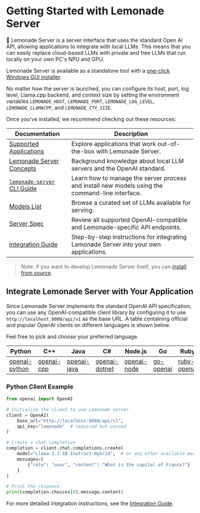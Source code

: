 # Getting Started with Lemonade Server

🍋 Lemonade Server is a server interface that uses the standard Open AI API, allowing applications to integrate with local LLMs. This means that you can easily replace cloud-based LLMs with private and free LLMs that run locally on your own PC's NPU and GPU.

Lemonade Server is available as a standalone tool with a [one-click Windows GUI installer](https://github.com/lemonade-sdk/lemonade/releases/latest/download/Lemonade_Server_Installer.exe).

No matter how the server is launched, you can configure its host, port, log
level, Llama.cpp backend, and context size by setting the environment variables
`LEMONADE_HOST`, `LEMONADE_PORT`, `LEMONADE_LOG_LEVEL`, `LEMONADE_LLAMACPP`, and
`LEMONADE_CTX_SIZE`.

Once you've installed, we recommend checking out these resources:

| Documentation | Description |
|---------------|-------------|
| [Supported Applications](./server/apps/README.md) | Explore applications that work out-of-the-box with Lemonade Server. |
| [Lemonade Server Concepts](./server/concepts.md) | Background knowledge about local LLM servers and the OpenAI standard. |
| [`lemonade-server` CLI Guide](./server/lemonade-server-cli.md) | Learn how to manage the server process and install new models using the command-line interface. |
| [Models List](./server/server_models.md) | Browse a curated set of LLMs available for serving. |
| [Server Spec](./server/server_spec.md) | Review all supported OpenAI-compatible and Lemonade-specific API endpoints. |
| [Integration Guide](./server/server_integration.md) | Step-by-step instructions for integrating Lemonade Server into your own applications. |

> Note: if you want to develop Lemonade Server itself, you can [install from source](https://lemonade-server.ai/install_options.html).

## Integrate Lemonade Server with Your Application

Since Lemonade Server implements the standard OpenAI API specification, you can use any OpenAI-compatible client library by configuring it to use `http://localhost:8000/api/v1` as the base URL. A table containing official and popular OpenAI clients on different languages is shown below.

Feel free to pick and choose your preferred language.


| Python | C++ | Java | C# | Node.js | Go | Ruby | Rust | PHP |
|--------|-----|------|----|---------|----|-------|------|-----|
| [openai-python](https://github.com/openai/openai-python) | [openai-cpp](https://github.com/olrea/openai-cpp) | [openai-java](https://github.com/openai/openai-java) | [openai-dotnet](https://github.com/openai/openai-dotnet) | [openai-node](https://github.com/openai/openai-node) | [go-openai](https://github.com/sashabaranov/go-openai) | [ruby-openai](https://github.com/alexrudall/ruby-openai) | [async-openai](https://github.com/64bit/async-openai) | [openai-php](https://github.com/openai-php/client) |


### Python Client Example
```python
from openai import OpenAI

# Initialize the client to use Lemonade Server
client = OpenAI(
    base_url="http://localhost:8000/api/v1",
    api_key="lemonade"  # required but unused
)

# Create a chat completion
completion = client.chat.completions.create(
    model="Llama-3.2-1B-Instruct-Hybrid",  # or any other available model
    messages=[
        {"role": "user", "content": "What is the capital of France?"}
    ]
)

# Print the response
print(completion.choices[0].message.content)
```

For more detailed integration instructions, see the [Integration Guide](./server/server_integration.md).


<!--Copyright (c) 2025 AMD-->